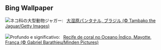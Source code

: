 ## Bing Wallpaper
![](https://www.bing.com/th?id=OHR.YoungJaguar_JA-JP3725468269_UHD.jpg&w=1000)ネコ科の大型動物ジャガー:&nbsp;&ensp;[大湿原パンタナル, ブラジル (© Tambako the Jaguar/Getty Images)](https://www.bing.com/th?id=OHR.YoungJaguar_JA-JP3725468269_UHD.jpg)
<br><br/>
![](https://www.bing.com/th?id=OHR.MayotteCoral_PT-BR1070255850_UHD.jpg&w=1000)Profundo e significativo:&nbsp;&ensp;[Recife de coral no Oceano Índico, Mayotte, França (© Gabriel Barathieu/Minden Pictures)](https://www.bing.com/th?id=OHR.MayotteCoral_PT-BR1070255850_UHD.jpg)
<br><br/>
